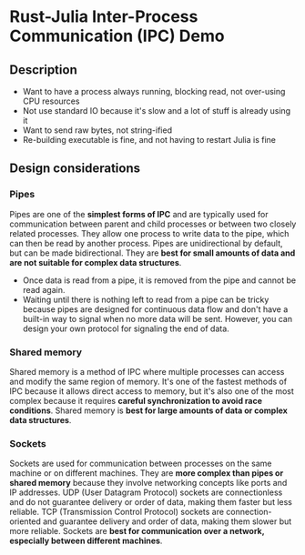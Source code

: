 # Rust-Julia Inter-Process Communication (IPC) Demo
## Description
- Want to have a process always running, blocking read, not over-using CPU resources
- Not use standard IO because it's slow and a lot of stuff is already using it
- Want to send raw bytes, not string-ified
- Re-building executable is fine, and not having to restart Julia is fine
## Design considerations
### Pipes
Pipes are one of the **simplest forms of IPC** and are typically used for communication between parent and child processes or between two closely related processes. They allow one process to write data to the pipe, which can then be read by another process. Pipes are unidirectional by default, but can be made bidirectional. They are **best for small amounts of data and are not suitable for complex data structures**.
- Once data is read from a pipe, it is removed from the pipe and cannot be read again.
- Waiting until there is nothing left to read from a pipe can be tricky because pipes are designed for continuous data flow and don't have a built-in way to signal when no more data will be sent. However, you can design your own protocol for signaling the end of data.
### Shared memory
Shared memory is a method of IPC where multiple processes can access and modify the same region of memory. It's one of the fastest methods of IPC because it allows direct access to memory, but it's also one of the most complex because it requires **careful synchronization to avoid race conditions**. Shared memory is **best for large amounts of data or complex data structures**.
### Sockets
Sockets are used for communication between processes on the same machine or on different machines. They are **more complex than pipes or shared memory** because they involve networking concepts like ports and IP addresses. UDP (User Datagram Protocol) sockets are connectionless and do not guarantee delivery or order of data, making them faster but less reliable. TCP (Transmission Control Protocol) sockets are connection-oriented and guarantee delivery and order of data, making them slower but more reliable. Sockets are **best for communication over a network, especially between different machines**.